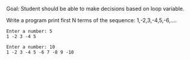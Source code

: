 Goal: Student should be able to make decisions based on loop variable.

Write a program print first N terms of the sequence:
1,-2,3,-4,5,-6,....

```
Enter a number: 5
1 -2 3 -4 5
```

```
Enter a number: 10
1 -2 3 -4 5 -6 7 -8 9 -10
```
